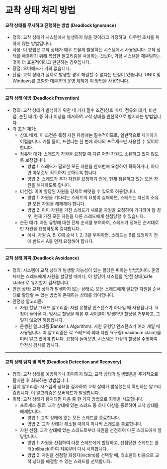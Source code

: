 # 교착 상태 처리 방법

#### 교착 상태를 무시하고 진행하는 방법 (Deadlock Ignorance)

* 정의: 교착 상태가 시스템에서 발생하지 않을 것이라고 가정하고, 아무런 조치를 취하지 않는 방법입니다.
* 사용: 이 방법은 교착 상태가 매우 드물게 발생하는 시스템에서 사용됩니다. 교착 상태를 해결하기 위해 복잡한 알고리즘을 사용하는 것보다, 가끔 시스템을 재부팅하는 것이 더 효율적이라고 판단하는 경우입니다.
* 장점: 오버헤드가 거의 없습니다.
* 단점: 교착 상태가 실제로 발생할 경우 해결할 수 없다는 단점이 있습니다. UNIX 및 Windows를 포함한 대부분의 운영 체제가 이 방법을 사용합니다.

***

#### 교착 상태 예방 (Deadlock Prevention)

* 정의: 교착 상태가 발생하기 위한 네 가지 필수 조건(상호 배제, 점유와 대기, 비선점, 순환 대기) 중 하나 이상을 제거하여 교착 상태를 원천적으로 방지하는 방법입니다.
* 각 조건 제거:
  * 상호 배제: 이 조건은 특정 자원 유형에는 필수적이므로, 일반적으로 제거하기 어렵습니다. 예를 들어, 프린터는 한 번에 하나의 프로세스만 사용할 수 있어야 합니다.
  * 점유와 대기: 스레드가 자원을 요청할 때 다른 어떤 자원도 소유하고 있지 않도록 보장합니다.
    * 방법 1: 스레드가 필요한 모든 자원을 한꺼번에 요청하여 획득하거나, 아니면 아무것도 획득하지 못하도록 합니다.
    * 방법 2: 스레드가 추가 자원을 요청하기 전에, 현재 점유하고 있는 모든 자원을 해제하도록 합니다.
  * 비선점: 이미 할당된 자원을 강제로 빼앗을 수 있도록 허용합니다.
    * 방법 1: 자원을 기다리는 스레드의 요청이 실패하면, 스레드는 자신이 소유한 모든 자원을 해제해야 합니다.
    * 방법 2: 이미 자원을 가진 스레드가 새로운 자원을 요청하여 기다려야 할 경우, 현재 가진 모든 자원을 다른 스레드에게 선점당할 수 있습니다.
  * 순환 대기: 자원 유형에 대한 전체 순서를 부여하여, 스레드가 정해진 순서대로만 자원을 요청하도록 강제합니다.
    * 예시: 자원 A, B, C에 순서 1, 2, 3을 부여하면, 스레드는 B를 요청하기 전에 반드시 A를 먼저 요청해야 합니다.

***

#### 교착 상태 회피 (Deadlock Avoidance)

* 정의: 시스템이 교착 상태가 발생할 가능성이 있는 할당은 피하는 방법입니다. 운영체제는 스레드에게 자원을 할당할 때마다, 이 할당이 시스템을 '안전 상태(safe state)'로 유지할지 검사합니다.
* 안전 상태: 교착 상태가 발생하지 않는 상태로, 모든 스레드에게 필요한 자원을 순서대로 할당할 수 있는 방법이 존재하는 상태를 의미합니다.
* 안전성 알고리즘:
  * 자원 할당 그래프 알고리즘: 자원 유형당 인스턴스가 하나일 때 사용됩니다. 요청이 들어올 때, 임시로 할당을 해본 후 사이클이 발생하면 할당을 거부하고, 그렇지 않으면 허용합니다.
  * 은행원 알고리즘(Banker's Algorithm): 자원 유형당 인스턴스가 여러 개일 때 사용됩니다. 이 알고리즘은 각 스레드의 최대 자원 요구량(maximum claim)을 미리 알고 있어야 합니다. 요청이 들어오면, 시스템은 가상의 할당을 수행하여 안전성 검사를 합니다.

***

#### 교착 상태 탐지 및 회복 (Deadlock Detection and Recovery)

* 정의: 교착 상태를 예방하거나 회피하지 않고, 교착 상태가 발생했음을 주기적으로 탐지한 후 회복하는 방법입니다.
* 탐지 알고리즘: 시스템의 상태를 검사하여 교착 상태가 발생했는지 확인하는 알고리즘입니다. 이 알고리즘은 오버헤드가 발생합니다.
* 회복: 교착 상태가 탐지되면 다음 중 한 가지 방법으로 회복을 시도합니다.
  * 프로세스 종료: 교착 상태에 있는 스레드 중 하나 이상을 종료하여 교착 상태를 해제합니다.
    * 방법 1: 교착 상태에 있는 모든 스레드를 종료합니다.
    * 방법 2: 교착 상태가 해소될 때까지 하나씩 스레드를 종료합니다.
  * 자원 선점: 교착 상태에 있는 스레드로부터 자원을 선점하여 다른 스레드에게 할당합니다.
    * 방법 1: 자원을 선점하여 다른 스레드에게 할당하고, 선점당한 스레드는 롤백(rollback)하여 처음부터 다시 시작합니다.
    * 방법 2: 자원을 선점할 희생자(victim)를 선택할 때, 최소한의 비용으로 교착 상태를 해결할 수 있는 스레드를 선택합니다.
